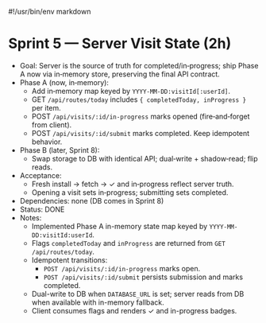 #!/usr/bin/env markdown
# Sprint 5 — Server Visit State (2h)

- Goal: Server is the source of truth for completed/in‑progress; ship Phase A now via in‑memory store, preserving the final API contract.
- Phase A (now, in‑memory):
  - Add in‑memory map keyed by `YYYY‑MM‑DD:visitId[:userId]`.
  - GET `/api/routes/today` includes `{ completedToday, inProgress }` per item.
  - POST `/api/visits/:id/in-progress` marks opened (fire‑and‑forget from client).
  - POST `/api/visits/:id/submit` marks completed. Keep idempotent behavior.
- Phase B (later, Sprint 8):
  - Swap storage to DB with identical API; dual‑write + shadow‑read; flip reads.
- Acceptance:
  - Fresh install → fetch → ✓ and in‑progress reflect server truth.
  - Opening a visit sets in‑progress; submitting sets completed.
- Dependencies: none (DB comes in Sprint 8)
- Status: DONE
- Notes:
  - Implemented Phase A in-memory state map keyed by `YYYY-MM-DD:visitId:userId`.
  - Flags `completedToday` and `inProgress` are returned from `GET /api/routes/today`.
  - Idempotent transitions:
    - `POST /api/visits/:id/in-progress` marks open.
    - `POST /api/visits/:id/submit` persists submission and marks completed.
  - Dual-write to DB when `DATABASE_URL` is set; server reads from DB when available with in-memory fallback.
  - Client consumes flags and renders ✓ and in-progress badges.
